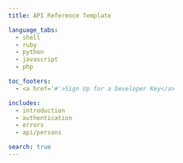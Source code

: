 ```yaml
---
title: API Reference Template

language_tabs:
  - shell
  - ruby
  - python
  - javascript
  - php

toc_footers:
  - <a href='#'>Sign Up for a Developer Key</a>

includes:
  - introduction
  - authentication
  - errors
  - api/persons

search: true
---
```


<!-- This should always be empty, use includes for proper order -->
